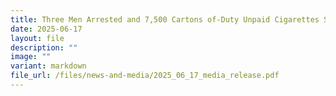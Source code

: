 ```yaml
---
title: Three Men Arrested and 7,500 Cartons of-Duty Unpaid Cigarettes Seized
date: 2025-06-17
layout: file
description: ""
image: ""
variant: markdown
file_url: /files/news-and-media/2025_06_17_media_release.pdf
---
```

